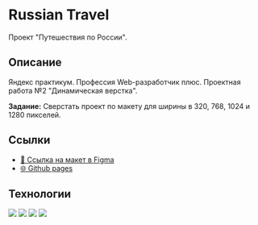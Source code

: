 # Russian Travel
Проект "Путешествия по России".

## Описание
Яндекс практикум.
Профессия Web-разработчик плюс.
Проектная работа №2 "Динамическая верстка".

**Задание:** Сверстать проект по макету для ширины в 320, 768, 1024 и 1280 пикселей.

## Ссылки
+ [🔗 Ссылка на макет в Figma](https://www.figma.com/file/5S2WSbEFL6awjVWJ0NWL8Q/Sprint-3_-Russia-_-desktop-mobile?node-id=28503%3A0)
+ [🌐 Github pages ](https://shvkn.github.io/russian-travel-shvkn)

##  Технологии
<img src="https://img.shields.io/badge/HTML-black?style=flat&logo=html5&logoColor=F24E1E"> <img src="https://img.shields.io/badge/CSS 3-Responsive : Flex : Grid-90ee90?style=flat&logo=css3"> <img src="https://img.shields.io/badge/BEM-gold?style=flat&logo=bem&logoColor=black"> <img src="https://img.shields.io/badge/Figma-F24E1E?style=flat&logo=figma&logoColor=white">
